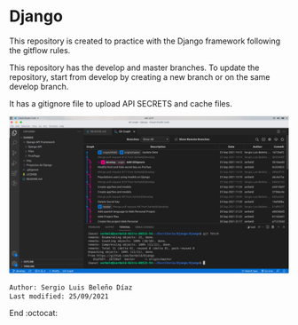 
# Django

This repository is created to practice with the Django framework following the gitflow rules.

This repository has the develop and master branches. To update the repository, start from develop by creating a new branch or on the same develop branch.

It has a gitignore file to upload API SECRETS and cache files.

<img src="/Img/ScreenRepo.PNG" alt='Screenshot of gitflow of the Django Repository created by Sergio Beleño'/>

    Author: Sergio Luis Beleño Díaz
    Last modified: 25/09/2021

End :octocat:
